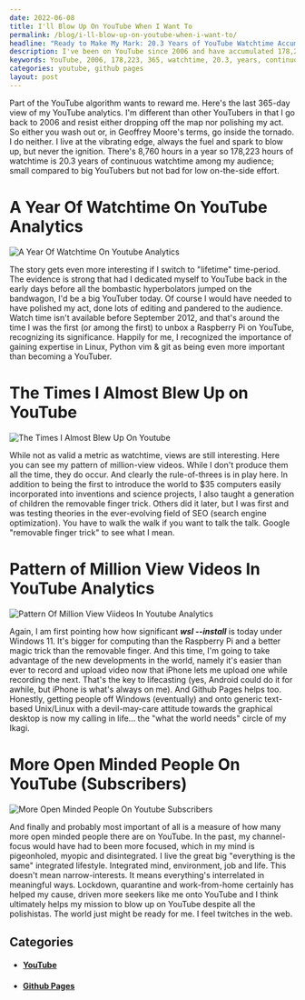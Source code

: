 ```yaml
---
date: 2022-06-08
title: I'll Blow Up On YouTube When I Want To
permalink: /blog/i-ll-blow-up-on-youtube-when-i-want-to/
headline: "Ready to Make My Mark: 20.3 Years of YouTube Watchtime Accumulated in One Year"
description: I've been on YouTube since 2006 and have accumulated 178,223 hours of watchtime in the last 365 days - equivalent to 20.3 years of continuous watchtime! My videos have been successful in introducing the world to the Raspberry Pi and teaching a generation of children the removable finger trick. Now, I'm taking advantage of new technology like iPhone and Github Pages to record and upload videos more easily. My mission is to help more people move away from Windows and I'm ready to make my mark -
keywords: YouTube, 2006, 178,223, 365, watchtime, 20.3, years, continuous, Raspberry Pi, removable finger trick, iPhone, Github Pages, Windows, storm, polished, presence
categories: youtube, github pages
layout: post
---
```


Part of the YouTube algorithm wants to reward me. Here's the last 365-day view
of my YouTube analytics. I'm different than other YouTubers in that I go back
to 2006 and resist either dropping off the map nor polishing my act. So either
you wash out or, in Geoffrey Moore's terms, go inside the tornado. I do
neither. I live at the vibrating edge, always the fuel and spark to blow up,
but never the ignition. There's 8,760 hours in a year so 178,223 hours of
watchtime is 20.3 years of continuous watchtime among my audience; small
compared to big YouTubers but not bad for low on-the-side effort.

# A Year Of Watchtime On YouTube Analytics

![A Year Of Watchtime On Youtube Analytics](/assets/images/a-year-of-watchtime-on-youtube-analytics.jpg)

The story gets even more interesting if I switch to "lifetime" time-period. The
evidence is strong that had I dedicated myself to YouTube back in the early
days before all the bombastic hyperbolators jumped on the bandwagon, I'd be a
big YouTuber today. Of course I would have needed to have polished my act, done
lots of editing and pandered to the audience. Watch time isn't available before
September 2012, and that's around the time I was the first (or among the first)
to unbox a Raspberry Pi on YouTube, recognizing its significance. Happily for
me, I recognized the importance of gaining expertise in Linux, Python vim & git
as being even more important than becoming a YouTuber.

# The Times I Almost Blew Up on YouTube

![The Times I Almost Blew Up On Youtube](/assets/images/the-times-I-almost-blew-up-on-youtube.jpg)

While not as valid a metric as watchtime, views are still interesting. Here you
can see my pattern of million-view videos. While I don't produce them all the
time, they do occur. And clearly the rule-of-threes is in play here. In
addition to being the first to introduce the world to $35 computers easily
incorporated into inventions and science projects, I also taught a generation
of children the removable finger trick. Others did it later, but I was first
and was testing theories in the ever-evolving field of SEO (search engine
optimization). You have to walk the walk if you want to talk the talk. Google
"removable finger trick" to see what I mean.

# Pattern of Million View Videos In YouTube Analytics

![Pattern Of Million View Viideos In Youtube Analytics](/assets/images/pattern-of-million-view-viideos-in-youtube-analytics.jpg)

Again, I am first pointing how how significant ***wsl --install*** is today
under Windows 11. It's bigger for computing than the Raspberry Pi and a better
magic trick than the removable finger. And this time, I'm going to take
advantage of the new developments in the world, namely it's easier than ever to
record and upload video now that iPhone lets me upload one while recording the
next. That's the key to lifecasting (yes, Android could do it for awhile, but
iPhone is what's always on me). And Github Pages helps too. Honestly, getting
people off Windows (eventually) and onto generic text-based Unix/Linux with a
devil-may-care attitude towards the graphical desktop is now my calling in
life... the "what the world needs" circle of my Ikagi.

# More Open Minded People On YouTube (Subscribers)

![More Open Minded People On Youtube Subscribers](/assets/images/more-open-minded-people-on-youtube-subscribers.jpg)

And finally and probably most important of all is a measure of how many more
open minded people there are on YouTube. In the past, my channel-focus would
have had to been more focused, which in my mind is pigeonholed, myopic and
disintegrated. I live the great big "everything is the same" integrated
lifestyle. Integrated mind, environment, job and life. This doesn't mean
narrow-interests. It means everything's interrelated in meaningful ways.
Lockdown, quarantine and work-from-home certainly has helped my cause, driven
more seekers like me onto YouTube and I think ultimately helps my mission to
blow up on YouTube despite all the polishistas. The world just might be ready
for me. I feel twitches in the web.


## Categories

<ul>
<li><h4><a href='/youtube/'>YouTube</a></h4></li>
<li><h4><a href='/github-pages/'>Github Pages</a></h4></li></ul>